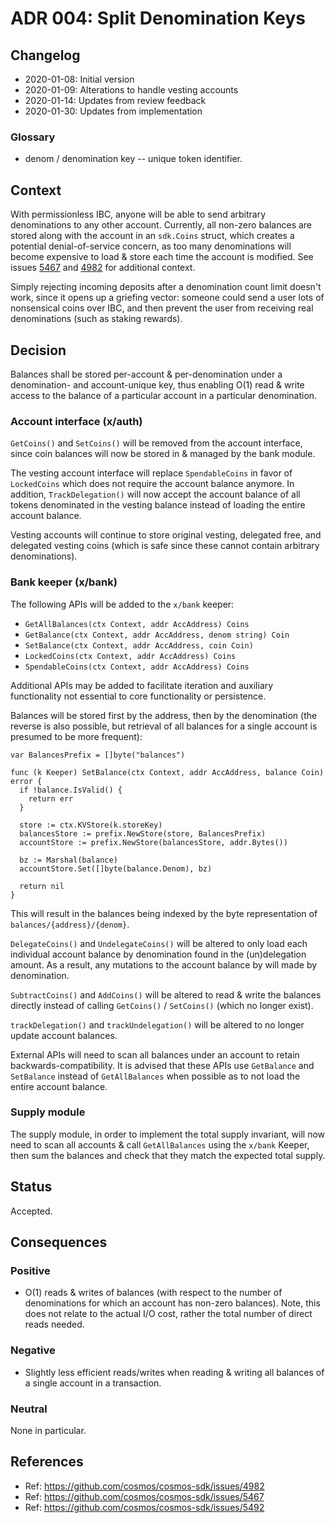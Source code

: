 # ADR 004: Split Denomination Keys

## Changelog

- 2020-01-08: Initial version
- 2020-01-09: Alterations to handle vesting accounts
- 2020-01-14: Updates from review feedback
- 2020-01-30: Updates from implementation

### Glossary

- denom / denomination key -- unique token identifier.

## Context

With permissionless IBC, anyone will be able to send arbitrary denominations to
any other account. Currently, all non-zero balances are stored along with the
account in an `sdk.Coins` struct, which creates a potential denial-of-service
concern, as too many denominations will become expensive to load & store each
time the account is modified. See issues
[5467](https://github.com/cosmos/cosmos-sdk/issues/5467) and
[4982](https://github.com/cosmos/cosmos-sdk/issues/4982) for additional context.

Simply rejecting incoming deposits after a denomination count limit doesn't
work, since it opens up a griefing vector: someone could send a user lots of
nonsensical coins over IBC, and then prevent the user from receiving real
denominations (such as staking rewards).

## Decision

Balances shall be stored per-account & per-denomination under a denomination-
and account-unique key, thus enabling O(1) read & write access to the balance of
a particular account in a particular denomination.

### Account interface (x/auth)

`GetCoins()` and `SetCoins()` will be removed from the account interface, since
coin balances will now be stored in & managed by the bank module.

The vesting account interface will replace `SpendableCoins` in favor of
`LockedCoins` which does not require the account balance anymore. In addition,
`TrackDelegation()` will now accept the account balance of all tokens
denominated in the vesting balance instead of loading the entire account
balance.

Vesting accounts will continue to store original vesting, delegated free, and
delegated vesting coins (which is safe since these cannot contain arbitrary
denominations).

### Bank keeper (x/bank)

The following APIs will be added to the `x/bank` keeper:

- `GetAllBalances(ctx Context, addr AccAddress) Coins`
- `GetBalance(ctx Context, addr AccAddress, denom string) Coin`
- `SetBalance(ctx Context, addr AccAddress, coin Coin)`
- `LockedCoins(ctx Context, addr AccAddress) Coins`
- `SpendableCoins(ctx Context, addr AccAddress) Coins`

Additional APIs may be added to facilitate iteration and auxiliary functionality
not essential to core functionality or persistence.

Balances will be stored first by the address, then by the denomination (the
reverse is also possible, but retrieval of all balances for a single account is
presumed to be more frequent):

```golang
var BalancesPrefix = []byte("balances")

func (k Keeper) SetBalance(ctx Context, addr AccAddress, balance Coin) error {
  if !balance.IsValid() {
    return err
  }

  store := ctx.KVStore(k.storeKey)
  balancesStore := prefix.NewStore(store, BalancesPrefix)
  accountStore := prefix.NewStore(balancesStore, addr.Bytes())

  bz := Marshal(balance)
  accountStore.Set([]byte(balance.Denom), bz)

  return nil
}
```

This will result in the balances being indexed by the byte representation of
`balances/{address}/{denom}`.

`DelegateCoins()` and `UndelegateCoins()` will be altered to only load each
individual account balance by denomination found in the (un)delegation amount.
As a result, any mutations to the account balance by will made by denomination.

`SubtractCoins()` and `AddCoins()` will be altered to read & write the balances
directly instead of calling `GetCoins()` / `SetCoins()` (which no longer exist).

`trackDelegation()` and `trackUndelegation()` will be altered to no longer
update account balances.

External APIs will need to scan all balances under an account to retain
backwards-compatibility. It is advised that these APIs use `GetBalance` and
`SetBalance` instead of `GetAllBalances` when possible as to not load the entire
account balance.

### Supply module

The supply module, in order to implement the total supply invariant, will now
need to scan all accounts & call `GetAllBalances` using the `x/bank` Keeper,
then sum the balances and check that they match the expected total supply.

## Status

Accepted.

## Consequences

### Positive

- O(1) reads & writes of balances (with respect to the number of denominations
  for which an account has non-zero balances). Note, this does not relate to the
  actual I/O cost, rather the total number of direct reads needed.

### Negative

- Slightly less efficient reads/writes when reading & writing all balances of a
  single account in a transaction.

### Neutral

None in particular.

## References

- Ref: https://github.com/cosmos/cosmos-sdk/issues/4982
- Ref: https://github.com/cosmos/cosmos-sdk/issues/5467
- Ref: https://github.com/cosmos/cosmos-sdk/issues/5492
